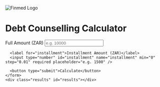 <!DOCTYPE html>
<html lang="en">
<head>
<meta charset="UTF-8" />
<meta name="viewport" content="width=device-width, initial-scale=1" />
<title>Debt Counselling Calculator</title>
<style>
  @import url('https://fonts.googleapis.com/css2?family=Inter:wght@400;600&display=swap');

  :root {
    --brand-orange: #f7931e;
    --bg-color: #fff;
    --text-color: #222;
    --input-border: #ccc;
    --input-focus-border: var(--brand-orange);
  }

  * {
    box-sizing: border-box;
  }

  body {
    background: var(--bg-color);
    color: var(--text-color);
    font-family: 'Inter', sans-serif;
    margin: 0;
    padding: 2rem;
    display: flex;
    justify-content: center;
    align-items: flex-start;
    min-height: 100vh;
  }

  .container {
    max-width: 420px;
    width: 100%;
    border: 1px solid #eee;
    padding: 2rem;
    border-radius: 12px;
    box-shadow: 0 6px 18px rgba(247, 147, 30, 0.15);
  }

  .logo {
    display: block;
    margin: 0 auto 1.5rem auto;
    max-width: 180px;
  }

  h1 {
    font-weight: 600;
    font-size: 1.8rem;
    text-align: center;
    margin-bottom: 2rem;
    color: var(--brand-orange);
  }

  label {
    display: block;
    font-weight: 600;
    margin-bottom: 0.5rem;
  }

  input[type="number"] {
    width: 100%;
    padding: 0.75rem 1rem;
    margin-bottom: 1.5rem;
    border: 1.5px solid var(--input-border);
    border-radius: 8px;
    font-size: 1rem;
    transition: border-color 0.3s ease;
  }

  input[type="number"]:focus {
    border-color: var(--input-focus-border);
    outline: none;
  }

  button {
    width: 100%;
    padding: 0.85rem;
    background: var(--brand-orange);
    border: none;
    border-radius: 8px;
    font-size: 1.1rem;
    font-weight: 600;
    color: #fff;
    cursor: pointer;
    transition: background 0.3s ease;
  }

  button:hover {
    background: #d87600;
  }

  .results {
    margin-top: 2rem;
    background: #fff8f1;
    border: 1.5px solid var(--brand-orange);
    border-radius: 10px;
    padding: 1.25rem 1.5rem;
    color: var(--brand-orange);
    font-weight: 600;
    font-size: 1.1rem;
    text-align: center;
    min-height: 3rem;
  }

  .footer {
    margin-top: 3rem;
    font-size: 0.85rem;
    text-align: center;
    color: #aaa;
  }
</style>
</head>
<body>
  <div class="container">
    <img src="https://i.postimg.cc/L55xpLsH/FINMED-LOGO-BLACKORANGE.png" alt="Finmed Logo" class="logo" />
    <h1>Debt Counselling Calculator</h1>
    <form id="calcForm" onsubmit="return calculatePayment();">
      <label for="fullAmount">Full Amount (ZAR)</label>
      <input type="number" id="fullAmount" name="fullAmount" min="0" step="0.01" required placeholder="e.g. 10000" />

      <label for="installment">Installment Amount (ZAR)</label>
      <input type="number" id="installment" name="installment" min="0" step="0.01" required placeholder="e.g. 1500" />

      <button type="submit">Calculate</button>
    </form>
    <div class="results" id="results"></div>
  </div>

<script>
  function calculatePayment() {
    const fullAmount = parseFloat(document.getElementById('fullAmount').value);
    const installment = parseFloat(document.getElementById('installment').value);

    if (installment === 0) {
      alert("Installment must be greater than zero.");
      return false;
    }
    // Calculate term in months before adding 2 months
    let termMonths = 
    Math.ceil((fullAmount + (installment * 2)) / installment);

   

    // Calculate total payable amount
    const totalPayable = installment * termMonths;

    const resultsDiv = document.getElementById('results');
    resultsDiv.innerHTML = `
      Payment Term: <strong>${termMonths} months</strong><br/>
      Total Payable: <strong>ZAR ${totalPayable.toFixed(2)}</strong>
    `;

    return false; // prevent form submission
  }
</script>
</body>
</html>
